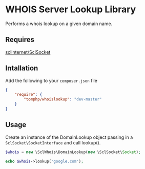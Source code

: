 WHOIS Server Lookup Library
===========================

Performs a whois lookup on a given domain name.

Requires
--------

[sclinternet/SclSocket](https://github.com/SCLInternet/SclSocket "sclinternet/SclSocket on GitHub")

Intallation
-----------

Add the following to your `composer.json` file

```json
{
    "require": {
        "tomphp/whoislookup": "dev-master"
    }
}
```

Usage
-----

Create an instance of the DomainLookup object passing in a `SclSocket\SocketInterface` and call lookup().

```php
$whois = new \SclWhois\DomainLookup(new \SclSocket\Socket);

echo $whois->lookup('google.com');
```
